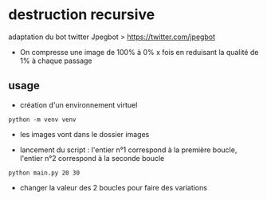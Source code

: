 
# destruction recursive

adaptation du bot twitter Jpegbot > https://twitter.com/jpegbot

- On compresse une image de 100% à 0% x fois en reduisant la qualité de 1% à chaque passage

## usage

- création d'un environnement virtuel

`python -m venv venv`

- les images vont dans le dossier images

- lancement du script : l'entier n°1 correspond à la première boucle, l'entier n°2 correspond à la seconde boucle 

`python main.py 20 30`

- changer la valeur des 2 boucles pour faire des variations
